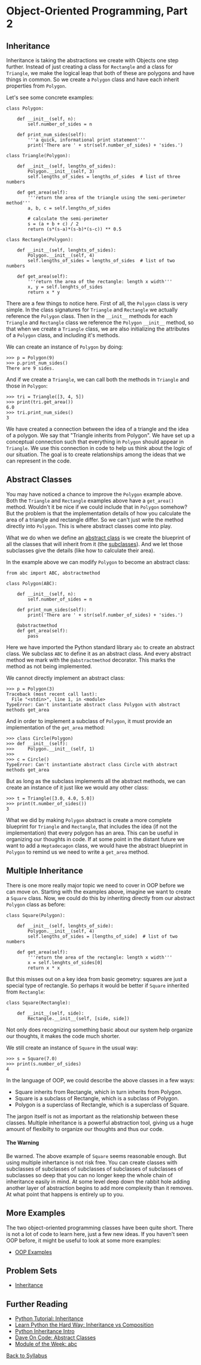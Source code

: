 # Object-Oriented Programming, Part 2

## Inheritance

Inheritance is taking the abstractions we create with Objects one step further. Instead of just creating a class for `Rectangle` and a class for `Triangle`, we make the logical leap that both of these are polygons and have things in common. So we create a `Polygon` class and have each inherit properties from `Polygon`.

Let's see some concrete examples:

    class Polygon:
    
        def __init__(self, n):
            self.number_of_sides = n
        
        def print_num_sides(self):
            '''a quick, informational print statement'''
            print('There are ' + str(self.number_of_sides) + 'sides.')
    
    class Triangle(Polygon):
    
        def __init__(self, lengths_of_sides):
            Polygon.__init__(self, 3)
            self.lengths_of_sides = lengths_of_sides  # list of three numbers
        
        def get_area(self):
            '''return the area of the triangle using the semi-perimeter method'''
            a, b, c = self.lengths_of_sides
            
            # calculate the semi-perimeter
            s = (a + b + c) / 2
            return (s*(s-a)*(s-b)*(s-c)) ** 0.5
    
    class Rectangle(Polygon):
    
        def __init__(self, lenghts_of_sides):
            Polygon.__init__(self, 4)
            self.lengths_of_sides = lengths_of_sides  # list of two numbers
        
        def get_area(self):
            '''return the area of the rectangle: length x width'''
            x, y = self.lenghts_of_sides
            return x * y

There are a few things to notice here. First of all, the `Polygon` class is very simple. In the class signatures for `Triangle` and `Rectangle` we actually reference the `Polygon` class. Then in the `__init__` methods for each `Triangle` and `Rectangle` class we reference the `Polygon` `__init__` method, so that when we create a `Triangle` class, we are also initializing the attributes of a `Polygon` class, and including it's methods.

We can create an instance of `Polygon` by doing:

    >>> p = Polygon(9)
    >>> p.print_num_sides()
    There are 9 sides.

And if we create a `Triangle`, we can call both the methods in `Triangle` and those in `Polygon`:

    >>> tri = Triangle([3, 4, 5])
    >>> print(tri.get_area())
    6.0
    >>> tri.print_num_sides()
    3

We have created a connection between the idea of a triangle and the idea of a polygon. We say that "Triangle inherits from Polygon". We have set up a conceptual connection such that everything in `Polygon` should appear in `Triangle`. We use this connection in code to help us think about the logic of our situation. The goal is to create relationships among the ideas that we can represent in the code.

## Abstract Classes

You may have noticed a chance to improve the `Polygon` example above. Both the `Triangle` and `Rectangle` examples above have a `get_area()` method. Wouldn't it be nice if we could include that in `Polygon` somehow? But the problem is that the implementation details of how you calculate the area of a triangle and rectangle differ. So we can't just write the method directly into `Polygon`. This is where abstract classes come into play.

What we do when we define an [abstract class](https://en.wikipedia.org/wiki/Class_%28computer_programming%29#Abstract_and_concrete) is we create the blueprint of all the classes that will inherit from it (the [subclasses](http://en.wikipedia.org/wiki/Inheritance_%28object-oriented_programming%29#Subclasses_and_superclasses)). And we let those subclasses give the details (like how to calculate their area).

In the example above we can modify `Polygon` to become an abstract class:

    from abc import ABC, abstractmethod

    class Polygon(ABC):
    
        def __init__(self, n):
            self.number_of_sides = n
        
        def print_num_sides(self):
            print('There are ' + str(self.number_of_sides) + 'sides.')
            
        @abstractmethod
        def get_area(self):
            pass

Here we have imported the Python standard library `abc` to create an abstract class. We subclass `ABC` to define it as an abstract class. And every abstract method we mark with the `@abstractmethod` decorator. This marks the method as not being implemented.

We cannot directly implement an abstract class:

    >>> p = Polygon(3)
    Traceback (most recent call last):
      File "<stdin>", line 1, in <module>
    TypeError: Can't instantiate abstract class Polygon with abstract methods get_area

And in order to implement a subclass of `Polygon`, it must provide an implementation of the `get_area` method:

    >>> class Circle(Polygon)
    >>> def __init__(self):
    >>>     Polygon.__init__(self, 1)
    >>> 
    >>> c = Circle()
    TypeError: Can't instantiate abstract class Circle with abstract methods get_area

But as long as the subclass implements all the abstract methods, we can create an instance of it just like we would any other class:

    >>> t = Triangle([3.0, 4.0, 5.0])
    >>> print(t.number_of_sides())
    3

What we did by making `Polygon` abstract is create a more complete blueprint for `Triangle` and `Rectangle`, that includes the idea (if not the implementation) that every polygon has an area. This can be useful in organizing our thoughts in code. If at some point in the distant future we want to add a `Heptadecagon` class, we would have the abstract blueprint in `Polygon` to remind us we need to write a `get_area` method.

## Multiple Inheritance

There is one more really major topic we need to cover in OOP before we can move on. Starting with the examples above, imagine we want to create a `Square` class. Now, we could do this by inheriting directly from our abstract `Polygon` class as before:

    class Square(Polygon):
    
        def __init__(self, lenghts_of_side):
            Polygon.__init__(self, 4)
            self.lengths_of_sides = [lengths_of_side]  # list of two numbers
        
        def get_area(self):
            '''return the area of the rectangle: length x width'''
            x = self.lenghts_of_sides[0]
            return x * x

But this misses out on a key idea from basic geometry: squares are just a special type of rectangle. So perhaps it would be better if `Square` inherited from `Rectangle`:

    class Square(Rectangle):
    
        def __init__(self, side):
            Rectangle.__init__(self, [side, side])

Not only does recognizing something basic about our system help organize our thoughts, it makes the code much shorter.

We still create an instance of `Square` in the usual way:

    >>> s = Square(7.0)
    >>> print(s.number_of_sides)
    4

In the language of OOP, we could describe the above classes in a few ways:

 * Square inherits from Rectangle, which in turn inherits from Polygon.
 * Square is a subclass of Rectangle, which is a subclass of Polygon.
 * Polygon is a superclass of Rectangle, which is a superclass of Square.

The jargon itself is not as important as the relationship between these classes. Multiple inheritance is a powerful abstraction tool, giving us a huge amount of flexibilty to organize our thoughts and thus our code.

#### The Warning

Be warned. The above example of `Square` seems reasonable enough. But using multiple inhertance is not risk free. You can create classes with subclasses of subclasses of subclasses of subclasses of subclasses of subclasses so deep that you can no longer keep the whole chain of inheritance easily in mind. At some level deep down the rabbit hole adding another layer of abstraction begins to add more complexity than it removes. At what point that happens is entirely up to you.

## More Examples

The two object-oriented programming classes have been quite short. There is not a lot of code to learn here, just a few new ideas. If you haven't seen OOP before, it might be useful to look at some more examples:

 * [OOP Examples](lecture_07_examples.md)

## Problem Sets

 * [Inheritance](problem_set_1_interheritance.md)

## Further Reading

 * [Python Tutorial: Inheritance](http://www.python-course.eu/inheritance_example.php)
 * [Learn Python the Hard Way: Inheritance vs Composition](http://learnpythonthehardway.org/book/ex44.html)
 * [Python Inheritance Intro](http://www.jesshamrick.com/2011/05/18/an-introduction-to-classes-and-inheritance-in-python/)
 * [Dave On Code: Abstract Classes](http://www.daveoncode.com/2014/10/07/abstract-classes-in-python-using-abc-module/)
 * [Module of the Week: abc](http://pymotw.com/2/abc/)


[Back to Syllabus](../../README.md)
